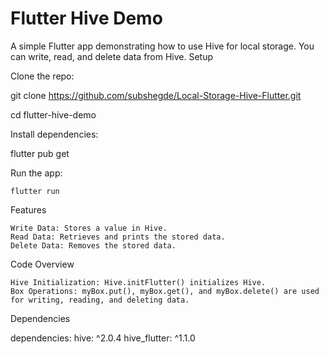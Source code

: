 # Flutter Hive Demo

A simple Flutter app demonstrating how to use Hive for local storage. You can write, read, and delete data from Hive.
Setup

Clone the repo: 

git clone https://github.com/subshegde/Local-Storage-Hive-Flutter.git

cd flutter-hive-demo

Install dependencies:

flutter pub get

Run the app:

    flutter run

Features

    Write Data: Stores a value in Hive.
    Read Data: Retrieves and prints the stored data.
    Delete Data: Removes the stored data.

Code Overview

    Hive Initialization: Hive.initFlutter() initializes Hive.
    Box Operations: myBox.put(), myBox.get(), and myBox.delete() are used for writing, reading, and deleting data.

Dependencies

dependencies:
  hive: ^2.0.4
  hive_flutter: ^1.1.0
